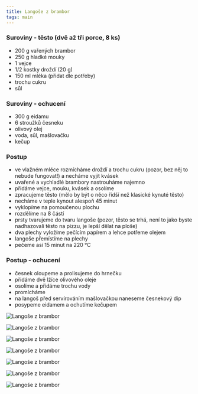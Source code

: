```yaml
---
title: Langoše z brambor
tags: main
---
```


### Suroviny - těsto (dvě až tři porce, 8 ks)
- 200 g vařených brambor
- 250 g hladké mouky
- 1 vejce
- 1/2 kostky droždí (20 g)
- 150 ml mléka (přidat dle potřeby)
- trochu cukru
- sůl

### Suroviny - ochucení
- 300 g eidamu
- 6 stroužků česneku
- olivový olej
- voda, sůl, mašlovačku
- kečup


### Postup
- ve vlažném mléce rozmícháme droždí a trochu cukru (pozor, bez něj to nebude fungovat!) a necháme vyjít kvásek
- uvařené a vychladlé brambory nastrouháme najemno
- přidáme vejce, mouku, kvásek a osolíme
- zpracujeme těsto (mělo by být o něco řidší než klasické kynuté těsto)
- necháme v teple kynout alespoň 45 minut
- vyklopíme na pomoučenou plochu
- rozdělíme na 8 částí
- prsty tvarujeme do tvaru langoše (pozor, těsto se trhá, není to jako byste nadhazovali těsto na pizzu, je lepší dělat na ploše)
- dva plechy vyložíme pečícím papírem a lehce potřeme olejem
- langoše přemístíme na plechy 
- pečeme asi 15 minut na 220 °C

### Postup - ochucení
- česnek oloupeme a prolisujeme do hrnečku
- přidáme dvě lžíce olivového oleje
- osolíme a přidáme trochu vody
- promícháme
- na langoš před servírováním mašlovačkou naneseme česnekový dip
- posypeme eidamem a ochutíme kečupem


![Langoše z brambor](/fotky/langose-1.jpg)

![Langoše z brambor](/fotky/langose-2.jpg)

![Langoše z brambor](/fotky/langose-3.jpg)

![Langoše z brambor](/fotky/langose-4.jpg)

![Langoše z brambor](/fotky/langose-5.jpg)

![Langoše z brambor](/fotky/langose-6.jpg)

![Langoše z brambor](/fotky/langose-7.jpg)

